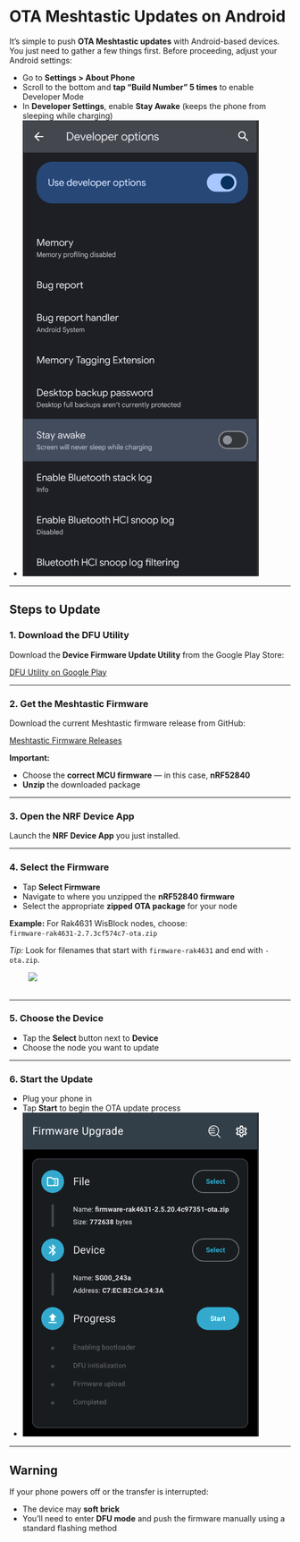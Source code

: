 # OTA Meshtastic Updates on Android

It’s simple to push **OTA Meshtastic updates** with Android-based devices. You just need to gather a few things first. Before proceeding, adjust your Android settings:

- Go to **Settings > About Phone**
- Scroll to the bottom and **tap “Build Number” 5 times** to enable Developer Mode
- In **Developer Settings**, enable **Stay Awake** (keeps the phone from sleeping while charging)
- ![developer options](../images/stayawake.png)
---

## Steps to Update

### 1. Download the DFU Utility
Download the **Device Firmware Update Utility** from the Google Play Store:

[DFU Utility on Google Play](https://play.google.com/store/apps/details?id=no.nordicsemi.android.dfu)

---

### 2. Get the Meshtastic Firmware
Download the current Meshtastic firmware release from GitHub:

[Meshtastic Firmware Releases](https://github.com/meshtastic/firmware/releases)

**Important:**
- Choose the **correct MCU firmware** — in this case, **nRF52840**
- **Unzip** the downloaded package

---

### 3. Open the NRF Device App
Launch the **NRF Device App** you just installed.

---

### 4. Select the Firmware
- Tap **Select Firmware**
- Navigate to where you unzipped the **nRF52840 firmware**
- Select the appropriate **zipped OTA package** for your node

**Example:**
For Rak4631 WisBlock nodes, choose:  
`firmware-rak4631-2.7.3cf574c7-ota.zip`

*Tip:* Look for filenames that start with `firmware-rak4631` and end with `-ota.zip`.
  <pre>
    <img src="/assets/images/firmware-f3ba7365282ef10a20a8814279b83310.png" width="400"></img>
  </pre>

---

### 5. Choose the Device
- Tap the **Select** button next to **Device**
- Choose the node you want to update

---

### 6. Start the Update
- Plug your phone in
- Tap **Start** to begin the OTA update process
- ![dfu utility](../images/dfutility.png)

---

## Warning
If your phone powers off or the transfer is interrupted:
- The device may **soft brick**
- You’ll need to enter **DFU mode** and push the firmware manually using a standard flashing method
